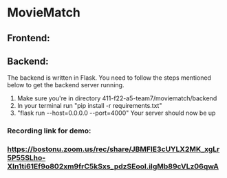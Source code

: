 # MovieMatch

## Frontend:

## Backend:
The backend is written in Flask. You need to follow the steps mentioned below to get the backend server running.
1. Make sure you're in directory 411-f22-a5-team7/moviematch/backend
2. In your terminal run "pip install -r requirements.txt"
3. "flask run --host=0.0.0.0 --port=4000"
Your server should now be up

### Recording link for demo:
### https://bostonu.zoom.us/rec/share/JBMFIE3cUYLX2MK_xgLr5P55SLho-XIn1ti61Ef9o802xm9frC5kSxs_pdzSEooI.iIgMb89cVLz06qwA